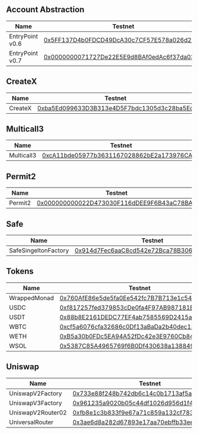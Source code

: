 ## Account Abstraction

| Name         | Testnet                                                                                                                                      |
| ------------ | -------------------------------------------------------------------------------------------------------------------------------------------- |
| EntryPoint v0.6 | [0x5FF137D4b0FDCD49DcA30c7CF57E578a026d2789](https://testnet.monadexplorer.com/address/0x5FF137D4b0FDCD49DcA30c7CF57E578a026d2789) |
| EntryPoint v0.7 | [0x0000000071727De22E5E9d8BAf0edAc6f37da032](https://testnet.monadexplorer.com/address/0x0000000071727De22E5E9d8BAf0edAc6f37da032) |

## CreateX

| Name         | Testnet                                                                                                                                      |
| ------------ | -------------------------------------------------------------------------------------------------------------------------------------------- |
| CreateX      | [0xba5Ed099633D3B313e4D5F7bdc1305d3c28ba5Ed](https://testnet.monadexplorer.com/address/0xba5Ed099633D3B313e4D5F7bdc1305d3c28ba5Ed) |

## Multicall3

| Name         | Testnet                                                                                                                                      |
| ------------ | -------------------------------------------------------------------------------------------------------------------------------------------- |
| Multicall3   | [0xcA11bde05977b3631167028862bE2a173976CA11](https://testnet.monadexplorer.com/address/0xcA11bde05977b3631167028862bE2a173976CA11) |

## Permit2

| Name         | Testnet                                                                                                                                      |
| ------------ | -------------------------------------------------------------------------------------------------------------------------------------------- |
| Permit2      | [0x000000000022D473030F116dDEE9F6B43aC78BA3](https://testnet.monadexplorer.com/address/0x000000000022d473030f116ddee9f6b43ac78ba3) |

## Safe

| Name                 | Testnet                                                                                                                                      |
| -------------------- | -------------------------------------------------------------------------------------------------------------------------------------------- |
| SafeSingeltonFactory | [0x914d7Fec6aaC8cd542e72Bca78B30650d45643d7](https://testnet.monadexplorer.com/address/0x914d7Fec6aaC8cd542e72Bca78B30650d45643d7)           |

## Tokens

| Name         | Testnet                                                                                                                                      |
| ------------ | -------------------------------------------------------------------------------------------------------------------------------------------- |
| WrappedMonad | [0x760AfE86e5de5fa0Ee542fc7B7B713e1c5425701](https://testnet.monadexplorer.com/address/0x760AfE86e5de5fa0Ee542fc7B7B713e1c5425701) |
| USDC | [0xf817257fed379853cDe0fa4F97AB987181B1E5Ea](https://testnet.monadexplorer.com/address/0xf817257fed379853cDe0fa4F97AB987181B1E5Ea) |
| USDT | [0x88b8E2161DEDC77EF4ab7585569D2415a1C1055D](https://testnet.monadexplorer.com/address/0x88b8E2161DEDC77EF4ab7585569D2415a1C1055D) |
| WBTC | [0xcf5a6076cfa32686c0Df13aBaDa2b40dec133F1d](https://testnet.monadexplorer.com/address/0xcf5a6076cfa32686c0Df13aBaDa2b40dec133F1d) |
| WETH | [0xB5a30b0FDc5EA94A52fDc42e3E9760Cb8449Fb37](https://testnet.monadexplorer.com/address/0xB5a30b0FDc5EA94A52fDc42e3E9760Cb8449Fb37) |
| WSOL | [0x5387C85A4965769f6B0Df430638a1388493486F1](https://testnet.monadexplorer.com/address/0x5387C85A4965769f6B0Df430638a1388493486F1) |

## Uniswap

| Name              | Testnet                                                                                                                                      |
| ----------------- | -------------------------------------------------------------------------------------------------------------------------------------------- |
| UniswapV2Factory  | [0x733e88f248b742db6c14c0b1713af5ad7fdd59d0](https://testnet.monadexplorer.com/address/0x733e88f248b742db6c14c0b1713af5ad7fdd59d0) |
| UniswapV3Factory  | [0x961235a9020b05c44df1026d956d1f4d78014276](https://testnet.monadexplorer.com/address/0x961235a9020b05c44df1026d956d1f4d78014276) |
| UniswapV2Router02 | [0xfb8e1c3b833f9e67a71c859a132cf783b645e436](https://testnet.monadexplorer.com/address/0xfb8e1c3b833f9e67a71c859a132cf783b645e436) |
| UniversalRouter   | [0x3ae6d8a282d67893e17aa70ebffb33ee5aa65893](https://testnet.monadexplorer.com/address/0x3ae6d8a282d67893e17aa70ebffb33ee5aa65893) |
